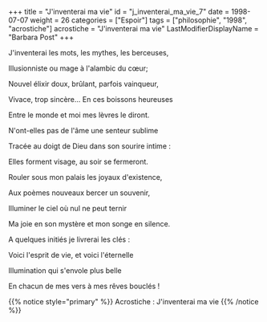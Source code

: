 +++
title = "J'inventerai ma vie"
id = "j_inventerai_ma_vie_7"
date = 1998-07-07
weight = 26
categories = ["Espoir"]
tags = ["philosophie", "1998", "acrostiche"]
acrostiche = "J'inventerai ma vie"
LastModifierDisplayName = "Barbara Post"
+++

J'inventerai les mots, les mythes, les berceuses,

Illusionniste ou mage à l'alambic du cœur;

Nouvel élixir doux, brûlant, parfois vainqueur,

Vivace, trop sincère... En ces boissons heureuses

Entre le monde et moi mes lèvres le diront.

N'ont-elles pas de l'âme une senteur sublime

Tracée au doigt de Dieu dans son sourire intime :

Elles forment visage, au soir se fermeront.

Rouler sous mon palais les joyaux d'existence,

Aux poèmes nouveaux bercer un souvenir,

Illuminer le ciel où nul ne peut ternir

Ma joie en son mystère et mon songe en silence.

A quelques initiés je livrerai les clés :

Voici l'esprit de vie, et voici l'éternelle

Illumination qui s'envole plus belle

En chacun de mes vers à mes rêves bouclés !

{{% notice style="primary" %}}
Acrostiche : J'inventerai ma vie
{{% /notice %}}
